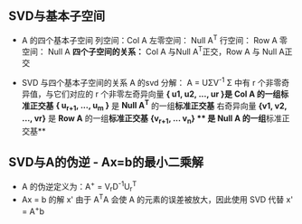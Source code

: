 ## SVD与基本子空间
- A 的四个基本子空间
列空间：Col A
左零空间： Null A<sup>T</sup>
行空间： Row A
零空间： Null A
**四个子空间的关系：** Col A 与Null A<sup>T</sup>正交，Row A 与 Null A正交

- SVD 与四个基本子空间的关系
A 的svd 分解： A = UΣV<sup>-1</sup>
Σ 中有 r 个非零奇异值，与它们对应的 r 个非零左奇异向量 **{ u1, u2, ..., ur }**是 **Col A** 的一组**标准正交基**
**{ u<sub>r+1</sub>, ..., u<sub>m</sub> }** 是 **Null A<sup>T</sup>** 的一组**标准正交基**
右奇异向量 **{v1, v2, ..., vr}** 是 **Row A** 的一组**标准正交基**
**{v<sub>r+1</sub>, ... v<sub>n</sub>} ** 是 **Null A** 的一组**标准正交基**

## SVD与A的伪逆 - Ax=b的最小二乘解
- A 的伪逆定义为：A<sup>+</sup> = V<sub>r</sub>D<sup>-1</sup>U<sub>r</sub><sup>T</sup>
- Ax = b 的解 x'
由于 A<sup>T</sup>A 会使  A 的元素的误差被放大，因此使用 SVD 代替
x' = A<sup>+</sup>b
